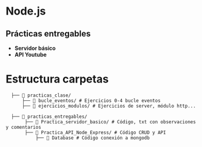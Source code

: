 # Node.js

## Prácticas entregables

- **Servidor básico**
- **API Youtube**

# Estructura carpetas

      ├── 📁 practicas_clase/ 
          ├── 📁 bucle_eventos/ # Ejercicios 0-4 bucle eventos
          ├── 📁 ejercicios_modulos/ # Ejercicios de server, módulo http...
          
      ├── 📁 practicas_entregables/
           ├── 📁 Practica_servidor_basico/ # Código, txt con observaciones y comentarios 
           ├── 📁 Practica_API_Node_Express/ # Código CRUD y API
               ├── 📁 Database # Código conexión a mongodb
